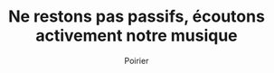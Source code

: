 ---
layout: post
title: "Ne restons pas passifs, écoutons activement notre musique"
link: https://www.ledevoir.com/opinion/idees/839752/idees-ne-restons-pas-passifs-ecoutons-activement-notre-musique
author: "Poirier"
published_date: "07/02/2025"
description: "Depuis environ deux ans, j’ai observé une énorme baisse des écoutes sur Spotify de plusieurs artistes autour de moi, que ce soit au Québec, aux États-Unis ou en Europe. Peu importe qu’ils soient des artistes indépendants générant des millions d’écoutes ou quelques milliers, toutes leurs récentes sorties faisaient beaucoup moins bien que les précédentes. Ce n’était donc plus une question de qualité ou de promotion qui pouvait expliquer cette baisse généralisée."
language: "fr"
categories: "Liens"
tags: "musique spotify"
og-tags: "musique spotify"
permalink: /:categories/:year/:month/:day/:title/
---